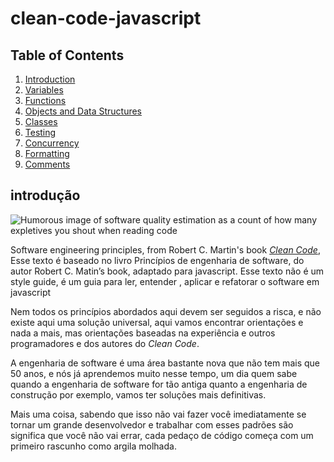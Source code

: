 # clean-code-javascript

## Table of Contents
  1. [Introduction](#introdução)
  2. [Variables](#variables)
  3. [Functions](#functions)
  4. [Objects and Data Structures](#objects-and-data-structures)
  5. [Classes](#classes)
  6. [Testing](#testing)
  7. [Concurrency](#concurrency)
  8. [Formatting](#formatting)
  9. [Comments](#comments)

## introdução
![Humorous image of software quality estimation as a count of how many expletives
you shout when reading code](http://www.osnews.com/images/comics/wtfm.jpg)

Software engineering principles, from Robert C. Martin's book
[*Clean Code*](https://www.amazon.com/Clean-Code-Handbook-Software-Craftsmanship/dp/0132350882),
Esse texto é baseado no livro Princípios de engenharia de software, do autor Robert C. Matin’s book, adaptado para javascript.
Esse texto não é um style guide, é um guia para ler, entender , aplicar e refatorar o software em javascript 


Nem todos os princípios abordados aqui devem ser seguidos a risca, e não existe aqui uma solução universal, aqui vamos encontrar orientações e nada a mais, mas orientações baseadas na experiência e outros programadores e dos autores do *Clean Code*.

A engenharia de software é uma área bastante nova que não tem mais que 50 anos, e nós já aprendemos muito nesse tempo, um dia quem sabe quando a engenharia de software for tão antiga quanto a engenharia de construção por exemplo, vamos ter soluções mais definitivas.

Mais uma coisa, sabendo que isso não vai fazer você imediatamente se tornar um grande desenvolvedor e trabalhar com esses padrões são significa que você não vai errar, cada pedaço de código começa com um primeiro rascunho como argila molhada.

